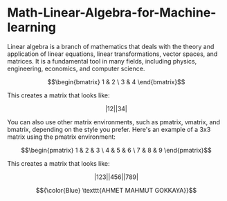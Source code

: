 # Math-Linear-Algebra-for-Machine-learning
Linear algebra is a branch of mathematics that deals with the theory and application of linear equations, linear transformations, vector spaces, and matrices. It is a fundamental tool in many fields, including physics, engineering, economics, and computer science. 



$$\begin{bmatrix}
1 & 2 \
3 & 4
\end{bmatrix}$$


This creates a matrix that looks like:

$$|1 2|
|3 4|$$

You can also use other matrix environments, such as pmatrix, vmatrix, and bmatrix, depending on the style you prefer. Here's an example of a 3x3 matrix using the pmatrix environment:

$$\begin{pmatrix}
1 & 2 & 3 \
4 & 5 & 6 \
7 & 8 & 9
\end{pmatrix}$$


This creates a matrix that looks like:

$$|1 2 3|
|4 5 6|
|7 8 9|$$











$${\color{Blue} \texttt{AHMET MAHMUT GOKKAYA}}$$
